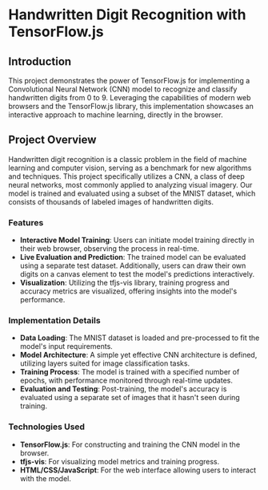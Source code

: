 # Handwritten Digit Recognition with TensorFlow.js

## Introduction

This project demonstrates the power of TensorFlow.js for implementing a Convolutional Neural Network (CNN) model to recognize and classify handwritten digits from 0 to 9. Leveraging the capabilities of modern web browsers and the TensorFlow.js library, this implementation showcases an interactive approach to machine learning, directly in the browser.

## Project Overview

Handwritten digit recognition is a classic problem in the field of machine learning and computer vision, serving as a benchmark for new algorithms and techniques. This project specifically utilizes a CNN, a class of deep neural networks, most commonly applied to analyzing visual imagery. Our model is trained and evaluated using a subset of the MNIST dataset, which consists of thousands of labeled images of handwritten digits.

### Features

- **Interactive Model Training**: Users can initiate model training directly in their web browser, observing the process in real-time.
- **Live Evaluation and Prediction**: The trained model can be evaluated using a separate test dataset. Additionally, users can draw their own digits on a canvas element to test the model's predictions interactively.
- **Visualization**: Utilizing the tfjs-vis library, training progress and accuracy metrics are visualized, offering insights into the model's performance.

### Implementation Details

- **Data Loading**: The MNIST dataset is loaded and pre-processed to fit the model's input requirements.
- **Model Architecture**: A simple yet effective CNN architecture is defined, utilizing layers suited for image classification tasks.
- **Training Process**: The model is trained with a specified number of epochs, with performance monitored through real-time updates.
- **Evaluation and Testing**: Post-training, the model's accuracy is evaluated using a separate set of images that it hasn't seen during training.

### Technologies Used

- **TensorFlow.js**: For constructing and training the CNN model in the browser.
- **tfjs-vis**: For visualizing model metrics and training progress.
- **HTML/CSS/JavaScript**: For the web interface allowing users to interact with the model.
